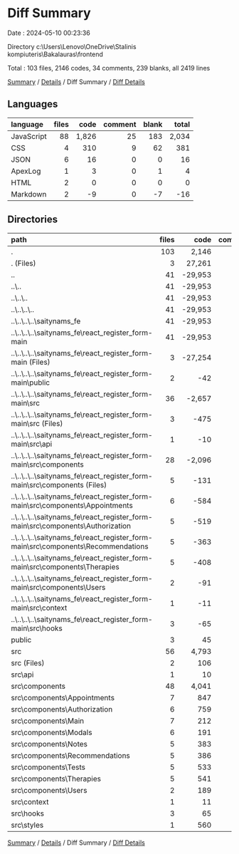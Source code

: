 # Diff Summary

Date : 2024-05-10 00:23:36

Directory c:\\Users\\Lenovo\\OneDrive\\Stalinis kompiuteris\\Bakalauras\\frontend

Total : 103 files,  2146 codes, 34 comments, 239 blanks, all 2419 lines

[Summary](results.md) / [Details](details.md) / Diff Summary / [Diff Details](diff-details.md)

## Languages
| language | files | code | comment | blank | total |
| :--- | ---: | ---: | ---: | ---: | ---: |
| JavaScript | 88 | 1,826 | 25 | 183 | 2,034 |
| CSS | 4 | 310 | 9 | 62 | 381 |
| JSON | 6 | 16 | 0 | 0 | 16 |
| ApexLog | 1 | 3 | 0 | 1 | 4 |
| HTML | 2 | 0 | 0 | 0 | 0 |
| Markdown | 2 | -9 | 0 | -7 | -16 |

## Directories
| path | files | code | comment | blank | total |
| :--- | ---: | ---: | ---: | ---: | ---: |
| . | 103 | 2,146 | 34 | 239 | 2,419 |
| . (Files) | 3 | 27,261 | 0 | 4 | 27,265 |
| .. | 41 | -29,953 | -84 | -394 | -30,431 |
| ..\\.. | 41 | -29,953 | -84 | -394 | -30,431 |
| ..\\..\\.. | 41 | -29,953 | -84 | -394 | -30,431 |
| ..\\..\\..\\.. | 41 | -29,953 | -84 | -394 | -30,431 |
| ..\\..\\..\\..\\saitynams_fe | 41 | -29,953 | -84 | -394 | -30,431 |
| ..\\..\\..\\..\\saitynams_fe\\react_register_form-main | 41 | -29,953 | -84 | -394 | -30,431 |
| ..\\..\\..\\..\\saitynams_fe\\react_register_form-main (Files) | 3 | -27,254 | 0 | -11 | -27,265 |
| ..\\..\\..\\..\\saitynams_fe\\react_register_form-main\\public | 2 | -42 | -23 | -4 | -69 |
| ..\\..\\..\\..\\saitynams_fe\\react_register_form-main\\src | 36 | -2,657 | -61 | -379 | -3,097 |
| ..\\..\\..\\..\\saitynams_fe\\react_register_form-main\\src (Files) | 3 | -475 | -4 | -77 | -556 |
| ..\\..\\..\\..\\saitynams_fe\\react_register_form-main\\src\\api | 1 | -10 | 0 | -2 | -12 |
| ..\\..\\..\\..\\saitynams_fe\\react_register_form-main\\src\\components | 28 | -2,096 | -57 | -284 | -2,437 |
| ..\\..\\..\\..\\saitynams_fe\\react_register_form-main\\src\\components (Files) | 5 | -131 | -2 | -24 | -157 |
| ..\\..\\..\\..\\saitynams_fe\\react_register_form-main\\src\\components\\Appointments | 6 | -584 | -13 | -79 | -676 |
| ..\\..\\..\\..\\saitynams_fe\\react_register_form-main\\src\\components\\Authorization | 5 | -519 | -11 | -68 | -598 |
| ..\\..\\..\\..\\saitynams_fe\\react_register_form-main\\src\\components\\Recommendations | 5 | -363 | -13 | -54 | -430 |
| ..\\..\\..\\..\\saitynams_fe\\react_register_form-main\\src\\components\\Therapies | 5 | -408 | -16 | -48 | -472 |
| ..\\..\\..\\..\\saitynams_fe\\react_register_form-main\\src\\components\\Users | 2 | -91 | -2 | -11 | -104 |
| ..\\..\\..\\..\\saitynams_fe\\react_register_form-main\\src\\context | 1 | -11 | 0 | -4 | -15 |
| ..\\..\\..\\..\\saitynams_fe\\react_register_form-main\\src\\hooks | 3 | -65 | 0 | -12 | -77 |
| public | 3 | 45 | 23 | 5 | 73 |
| src | 56 | 4,793 | 95 | 624 | 5,512 |
| src (Files) | 2 | 106 | 0 | 12 | 118 |
| src\\api | 1 | 10 | 0 | 2 | 12 |
| src\\components | 48 | 4,041 | 91 | 489 | 4,621 |
| src\\components\\Appointments | 7 | 847 | 26 | 91 | 964 |
| src\\components\\Authorization | 6 | 759 | 15 | 94 | 868 |
| src\\components\\Main | 7 | 212 | 1 | 33 | 246 |
| src\\components\\Modals | 6 | 191 | 5 | 36 | 232 |
| src\\components\\Notes | 5 | 383 | 15 | 46 | 444 |
| src\\components\\Recommendations | 5 | 386 | 13 | 50 | 449 |
| src\\components\\Tests | 5 | 533 | 7 | 56 | 596 |
| src\\components\\Therapies | 5 | 541 | 8 | 65 | 614 |
| src\\components\\Users | 2 | 189 | 1 | 18 | 208 |
| src\\context | 1 | 11 | 0 | 4 | 15 |
| src\\hooks | 3 | 65 | 0 | 12 | 77 |
| src\\styles | 1 | 560 | 4 | 105 | 669 |

[Summary](results.md) / [Details](details.md) / Diff Summary / [Diff Details](diff-details.md)